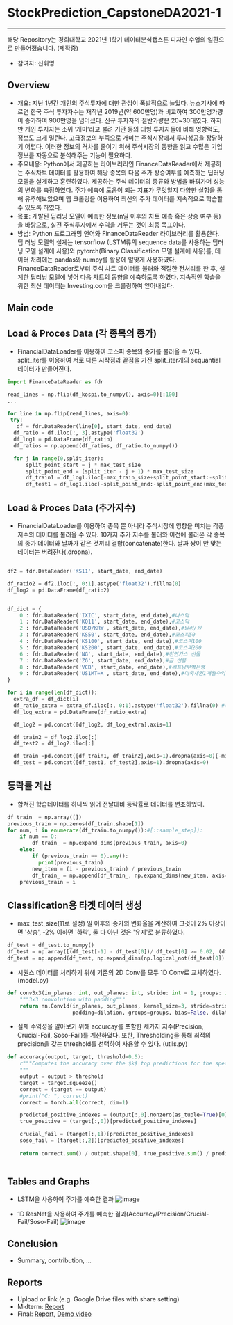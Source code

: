 # StockPrediction_CapstoneDA2021-1
------------------------------------
해당 Repository는 경희대학교 2021년 1학기 데이터분석캡스톤 디자인 수업의 일환으로 만들어졌습니다. (제작중)

* 참여자: 신휘명

## Overview
- 개요: 지난 1년간 개인의 주식투자에 대한 관심이 폭발적으로 늘었다. 뉴스기사에 따르면 한국 주식 투자자수는 재작년 2019년(약 600만명)과 비교하여 300만명가량이 증가하여 900만명을 넘어섰다. 신규 투자자의 절반가량은 20~30대였다. 하지만 개인 투자자는 소위 ‘개미’라고 불려 기관 등의 대형 투자자들에 비해 영향력도, 정보도 크게 밀린다. 고급정보의 부족으로 개미는 주식시장에서 투자성공을 장담하기 어렵다. 이러한 정보의 격차를 줄이기 위해 주식시장의 동향을 읽고 수많은 기업정보를 자동으로 분석해주는 기능이 필요하다.
- 주요내용: Python에서 제공하는 라이브러리인 FinanceDataReader에서 제공하는 주식차트 데이터를 활용하여 해당 종목의 다음 주가 상승여부를 예측하는 딥러닝 모델을 설계하고 훈련하였다. 제공하는 주식 데이터의 종류와 방법을 바꿔가며 성능의 변화를 측정하였다. 주가 예측에 도움이 되는 지표가 무엇일지 다양한 실험을 통해 유추해보았으며 웹 크롤링을 이용하여 최신의 주가 데이터를 지속적으로 학습할 수 있도록 하였다.
- 목표: 개발된 딥러닝 모델이 예측한 정보(n일 이후의 차트 예측 혹은 상승 여부 등)을 바탕으로, 실전 주식투자에서 수익을 거두는 것이 최종 목표이다.
- 방법: Python 프로그래밍 언어와 FinanceDataReader 라이브러리를 활용한다. 딥 러닝 모델의 설계는 tensorflow (LSTM류의 sequence data를 사용하는 딥러닝 모델 설계에 사용)와 pytorch(Binary Classification 모델 설계에 사용)를, 데이터 처리에는 pandas와 numpy를 활용에 알맞게 사용하였다. FinanceDataReader로부터 주식 차트 데이터를 불러와 적절한 전처리를 한 후, 설계한 딥러닝 모델에 넣어 다음 차트의 동향을 예측하도록 하였다. 지속적인 학습을 위한 최신 데이터는 Investing.com을 크롤링하여 얻어내었다.

Main code
--------------------
Load & Proces Data (각 종목의 종가)
--------------------
* FinancialDataLoader를 이용하여 코스피 종목의 종가를 불러올 수 있다.
split_iter를 이용하여 서로 다른 시작점과 끝점을 가진 split_iter개의 sequantial 데이터가 만들어진다. 
```python
import FinanceDataReader as fdr

read_lines = np.flip(df_kospi.to_numpy(), axis=0)[:100]
...

for line in np.flip(read_lines, axis=0):
 try:
   df = fdr.DataReader(line[0], start_date, end_date)
  df_ratio = df.iloc[:, 3].astype('float32')
  df_log1 = pd.DataFrame(df_ratio)
  df_ratios = np.append(df_ratios, df_ratio.to_numpy())

  for j in range(0,split_iter):
      split_point_start = j * max_test_size
      split_point_end = (split_iter - j + 1) * max_test_size
      df_train1 = df_log1.iloc[-max_train_size+split_point_start:-split_point_end]
      df_test1 = df_log1.iloc[-split_point_end:-split_point_end+max_test_size]
```

Load & Proces Data (추가지수)
--------------------
* FinancialDataLoader를 이용하여 종목 뿐 아니라 주식시장에 영향을 미치는 각종 지수의 데이터를 불러올 수 있다.
10가지 추가 지수를 불러와 이전에 불러온 각 종목의 종가 데이터와 날짜가 같은 것끼리 결합(concatenate)한다. 날짜 쌍이 안 맞는 데이터는 버려진다(.dropna).
```python

df2 = fdr.DataReader('KS11', start_date, end_date)

df_ratio2 = df2.iloc[:, 0:1].astype('float32').fillna(0)
df_log2 = pd.DataFrame(df_ratio2)


df_dict = {
    0 : fdr.DataReader('IXIC', start_date, end_date),#나스닥
    1 : fdr.DataReader('KQ11', start_date, end_date),#코스닥
    2 : fdr.DataReader('USD/KRW', start_date, end_date),#달러/원
    3 : fdr.DataReader('KS50', start_date, end_date),#코스피50
    4 : fdr.DataReader('KS100', start_date, end_date),#코스피100
    5 : fdr.DataReader('KS200', start_date, end_date),#코스피200
    6 : fdr.DataReader('NG', start_date, end_date),#천연가스 선물
    7 : fdr.DataReader('ZG', start_date, end_date),#금 선물
    8 : fdr.DataReader('VCB', start_date, end_date),#베트남무역은행
    9 : fdr.DataReader('US1MT=X', start_date, end_date),#미국채권1개월수익률
}

for i in range(len(df_dict)):
  extra_df = df_dict[i]
  df_ratio_extra = extra_df.iloc[:, 0:1].astype('float32').fillna(0) #((extra_df.iloc[:, 0:1].astype('float32') - extra_df.iloc[:, 0:1].shift().astype('float32')) / extra_df.iloc[:, 0:1].shift().astype('float32')).fillna(0)
  df_log_extra = pd.DataFrame(df_ratio_extra)

  df_log2 = pd.concat([df_log2, df_log_extra],axis=1)

  df_train2 = df_log2.iloc[:]
  df_test2 = df_log2.iloc[:]

  df_train =pd.concat([df_train1, df_train2],axis=1).dropna(axis=0)[-min_train_size:]
  df_test = pd.concat([df_test1, df_test2],axis=1).dropna(axis=0)
```

등락률 계산
--------------------
* 합쳐진 학습데이터를 하나씩 읽어 전날대비 등락률로 데이터를 변조하였다.
```python
df_train_ = np.array([])
previous_train = np.zeros(df_train.shape[1])
for num, i in enumerate(df_train.to_numpy()):#[::sample_step]):
    if num == 0:
        df_train_ = np.expand_dims(previous_train, axis=0) 
    else:
        if (previous_train == 0).any():
          print(previous_train)
        new_item = (i - previous_train) / previous_train
        df_train_ = np.append(df_train_, np.expand_dims(new_item, axis=0), axis=0)
    previous_train = i
```

Classification용 타겟 데이터 생성
--------------------
* max_test_size(11로 설정) 일 이후의 종가의 변화율을 계산하여 그것이 2% 이상이면 '상승', -2% 이하면 '하락', 둘 다 아닌 것은 '유지'로 분류하였다.
```python
df_test = df_test.to_numpy()
df_test = np.array([(df_test[-1] - df_test[0])/ df_test[0] >= 0.02, (df_test[-1] - df_test[0])/ df_test[0] < -0.02])
df_test = np.append(df_test, np.expand_dims(np.logical_not(df_test[0]) * np.logical_not(df_test[1]), axis=0), axis=0)
```

* 시퀀스 데이터를 처리하기 위해 기존의 2D Conv를 모두 1D Conv로 교체하였다. (model.py)
```python
def conv3x3(in_planes: int, out_planes: int, stride: int = 1, groups: int = 1, dilation: int = 1) -> nn.Conv1d:
    """3x3 convolution with padding"""
    return nn.Conv1d(in_planes, out_planes, kernel_size=3, stride=stride,
                     padding=dilation, groups=groups, bias=False, dilation=dilation)
```


* 실제 수익성을 알아보기 위해 accurcay를 포함한 세가지 지수(Precision, Crucial-Fail, Soso-Fail)를 계산하였다.
또한, Thresholding을 통해 최적의 precision을 갖는 threshold를 선택하여 사용할 수 있다. (utils.py)

```python
def accuracy(output, target, threshold=0.5):
    r"""Computes the accuracy over the $k$ top predictions for the specified values of k
    """
    output = output > threshold
    target = target.squeeze()
    correct = (target == output)
    #print("C: ", correct)
    correct = torch.all(correct, dim=1)

    predicted_positive_indexes = (output[:,0].nonzero(as_tuple=True)[0])
    true_positive = (target[:,0])[predicted_positive_indexes]

    crucial_fail = (target[:,1])[predicted_positive_indexes]
    soso_fail = (target[:,2])[predicted_positive_indexes]
    
    return correct.sum() / output.shape[0], true_positive.sum() / predicted_positive_indexes.shape[0], crucial_fail.sum() / predicted_positive_indexes.shape[0], soso_fail.sum() / predicted_positive_indexes.shape[0]
    
```

Tables and Graphs
------------------------------------------
* LSTM을 사용하여 주가를 예측한 결과
![image](https://user-images.githubusercontent.com/40812418/122758082-57543180-d2d3-11eb-870b-6d2255fd6b07.png)

* 1D ResNet을 사용하여 주가를 예측한 결과(Accuracy/Precision/Crucial-Fail/Soso-Fail)
![image](https://user-images.githubusercontent.com/40812418/122758439-c2056d00-d2d3-11eb-9c5f-8829488c0483.png)


## Conclusion
* Summary, contribution, ...

## Reports
* Upload or link (e.g. Google Drive files with share setting)
* Midterm: [Report](Reports/Midterm.pdf)
* Final: [Report](Reports/Final.pdf), [Demo video](Reports/Demo.mp4)
